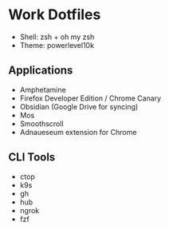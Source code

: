 # Work Dotfiles
* Shell: zsh + oh my zsh
* Theme: powerlevel10k

## Applications
* Amphetamine
* Firefox Developer Edition / Chrome Canary
* Obsidian (Google Drive for syncing)
* Mos
* Smoothscroll
* Adnaueseum extension for Chrome

## CLI Tools
* ctop
* k9s
* gh
* hub
* ngrok
* fzf
